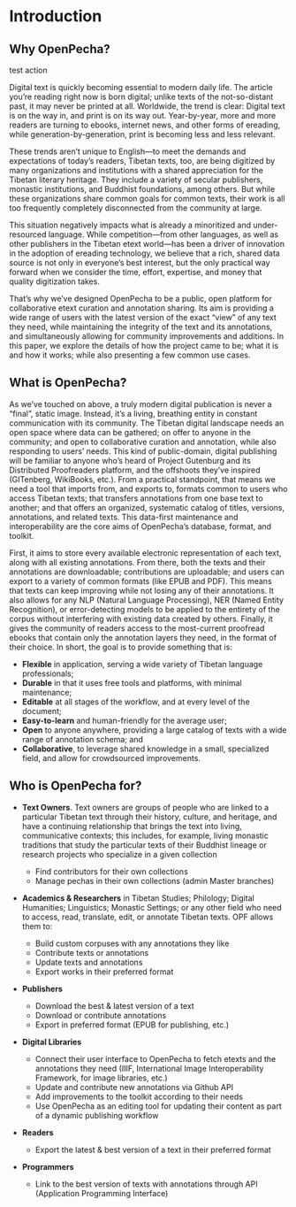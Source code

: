 # Introduction

## Why OpenPecha?

test action

Digital text is quickly becoming essential to modern daily life. The article you’re reading right now is born digital; unlike texts of the not-so-distant past, it may never be printed at all. Worldwide, the trend is clear: Digital text is on the way in, and print is on its way out. Year-by-year, more and more readers are turning to ebooks, internet news, and other forms of ereading, while generation-by-generation, print is becoming less and less relevant.

These trends aren’t unique to English—to meet the demands and expectations of today’s readers, Tibetan texts, too, are being digitized by many organizations and institutions with a shared appreciation for the Tibetan literary heritage. They include a variety of secular publishers, monastic institutions, and Buddhist foundations, among others. But while these organizations share common goals for common texts, their work is all too frequently completely disconnected from the community at large.

This situation negatively impacts what is already a minoritized and under-resourced language. While competition—from other languages, as well as other publishers in the Tibetan etext world—has been a driver of innovation in the adoption of ereading technology, we believe that a rich, shared data source is not only in everyone’s best interest, but the only practical way forward when we consider the time, effort, expertise, and money that quality digitization takes.

That’s why we’ve designed OpenPecha to be a public, open platform for collaborative etext curation and annotation sharing. Its aim is providing a wide range of users with the latest version of the exact “view” of any text they need, while maintaining the integrity of the text and its annotations, and simultaneously allowing for community improvements and additions. In this paper, we explore the details of how the project came to be; what it is and how it works; while also presenting a few common use cases.

## What is OpenPecha?

As we’ve touched on above, a truly modern digital publication is never a “final”, static image. Instead, it’s a living, breathing entity in constant communication with its community. The Tibetan digital landscape needs an open space where data can be gathered; on offer to anyone in the community; and open to collaborative curation and annotation, while also responding to users’ needs. This kind of public-domain, digital publishing will be familiar to anyone who’s heard of Project Gutenburg and its Distributed Proofreaders platform, and the offshoots they’ve inspired (GITenberg, WikiBooks, etc.). From a practical standpoint, that means we need a tool that imports from, and exports to, formats common to users who access Tibetan texts; that transfers annotations from one base text to another; and that offers an organized, systematic catalog of titles, versions, annotations, and related texts. This data-first maintenance and interoperability are the core aims of OpenPecha’s database, format, and toolkit.

First, it aims to store every available electronic representation of each text, along with all existing annotations. From there, both the texts and their annotations are downloadable; contributions are uploadable; and users can export to a variety of common formats (like EPUB and PDF). This means that texts can keep improving while not losing any of their annotations. It also allows for any NLP (Natural Language Processing), NER (Named Entity Recognition), or error-detecting models to be applied to the entirety of the corpus without interfering with existing data created by others. Finally, it gives the community of readers access to the most-current proofread ebooks that contain only the annotation layers they need, in the format of their choice. In short, the goal is to provide something that is:

- **Flexible** in application, serving a wide variety of Tibetan language professionals;
- **Durable** in that it uses free tools and platforms, with minimal maintenance;
- **Editable** at all stages of the workflow, and at every level of the document;
- **Easy-to-learn** and human-friendly for the average user;
- **Open** to anyone anywhere, providing a large catalog of texts with a wide range of annotation schema; and
- **Collaborative**, to leverage shared knowledge in a small, specialized field, and allow for crowdsourced improvements.

## Who is OpenPecha for?
- **Text Owners**. Text owners are groups of people who are linked to a particular Tibetan text through their history, culture, and heritage, and have a continuing relationship that brings the text into living, communicative contexts; this includes, for example, living monastic traditions that study the particular texts of their Buddhist lineage or research projects who specialize in a given collection
    - Find contributors for their own collections
    - Manage pechas in their own collections (admin Master branches)

- **Academics & Researchers** in Tibetan Studies; Philology; Digital Humanities; Linguistics; Monastic Settings; or any other field who need to access, read, translate, edit, or annotate Tibetan texts. OPF allows them to:
    - Build custom corpuses with any annotations they like
    - Contribute texts or annotations
    - Update texts and annotations
    - Export works in their preferred format

- **Publishers**
    - Download the best & latest version of a text
    - Download or contribute annotations
    - Export in preferred format (EPUB for publishing, etc.)

- **Digital Libraries**
    - Connect their user interface to OpenPecha to fetch etexts and the annotations they need (IIIF, International Image Interoperability Framework, for image libraries, etc.)
    - Update and contribute new annotations via Github API
    - Add improvements to the toolkit according to their needs
    - Use OpenPecha as an editing tool for updating their content as part of a dynamic publishing workflow

- **Readers**
    - Export the latest & best version of a text in their preferred format

- **Programmers**
    - Link to the best version of texts with annotations through API (Application Programming Interface)
